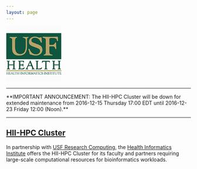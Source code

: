 ```yaml
---
layout: page
---
```


<img src="images/usf-hii-logo.png" border="0" width="30%" height="30%" />
<br/>

<hr/>
**IMPORTANT ANNOUNCEMENT: The HII-HPC Cluster will be down for extended maintenance from 2016-12-15 Thursday 17:00 EDT until 2016-12-23 Friday 12:00 (Noon).**
<hr/>

## [HII-HPC Cluster](pages/hii-hpc.html)

In partnership with [USF Research Computing](http://www.usf.edu/it/research-computing/),
the [Health Informatics Institute](http://www.hii.usf.edu)
offers the HII-HPC Cluster for its faculty and partners requiring
large-scale computational resources for bioinformatics workloads.
